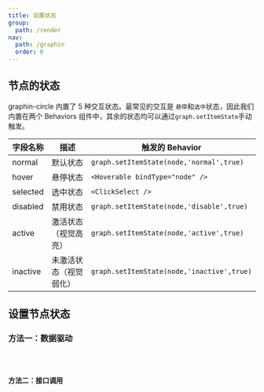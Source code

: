 ```yaml
---
title: 设置状态
group:
  path: /render
nav:
  path: /graphin
  order: 0
---
```


## 节点的状态

graphin-circle 内置了 5 种交互状态。最常见的交互是 `悬停`和`选中`状态，因此我们内置在两个 Behaviors 组件中，其余的状态均可以通过`graph.setItemState`手动触发。

| 字段名称 | 描述                   | 触发的 Behavior                            |
| -------- | ---------------------- | ------------------------------------------ |
| normal   | 默认状态               | `graph.setItemState(node,'normal',true)`   |
| hover    | 悬停状态               | `<Hoverable bindType="node" />`            |
| selected | 选中状态               | `<ClickSelect />`                          |
| disabled | 禁用状态               | `graph.setItemState(node,'disable',true)`  |
| active   | 激活状态（视觉高亮）   | `graph.setItemState(node,'active',true)`   |
| inactive | 未激活状态（视觉弱化） | `graph.setItemState(node,'inactive',true)` |

## 设置节点状态

### 方法一：数据驱动

<code src='./demos/data-driven.tsx'>

### 方法二：接口调用

<code src='./demos/edge-status.tsx'>
